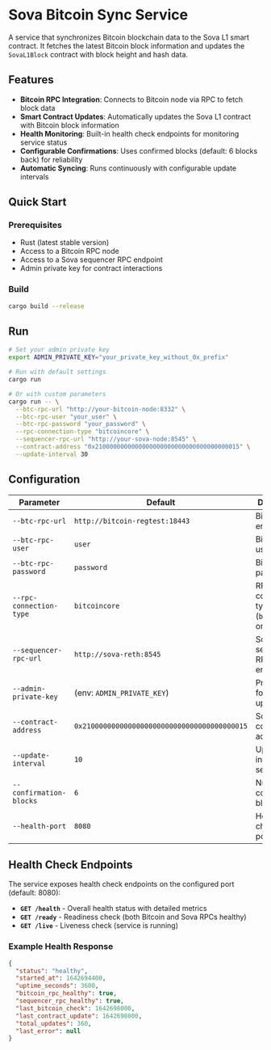 # Sova Bitcoin Sync Service

A service that synchronizes Bitcoin blockchain data to the Sova L1 smart contract. It fetches the latest Bitcoin block information and updates the `SovaL1Block` contract with block height and hash data.

## Features

- **Bitcoin RPC Integration**: Connects to Bitcoin node via RPC to fetch block data
- **Smart Contract Updates**: Automatically updates the Sova L1 contract with Bitcoin block information
- **Health Monitoring**: Built-in health check endpoints for monitoring service status
- **Configurable Confirmations**: Uses confirmed blocks (default: 6 blocks back) for reliability
- **Automatic Syncing**: Runs continuously with configurable update intervals

## Quick Start

### Prerequisites

- Rust (latest stable version)
- Access to a Bitcoin RPC node
- Access to a Sova sequencer RPC endpoint
- Admin private key for contract interactions

### Build

```bash
cargo build --release
```

## Run

```bash
# Set your admin private key
export ADMIN_PRIVATE_KEY="your_private_key_without_0x_prefix"

# Run with default settings
cargo run

# Or with custom parameters
cargo run -- \
  --btc-rpc-url "http://your-bitcoin-node:8332" \
  --btc-rpc-user "your_user" \
  --btc-rpc-password "your_password" \
  --rpc-connection-type "bitcoincore" \
  --sequencer-rpc-url "http://your-sova-node:8545" \
  --contract-address "0x2100000000000000000000000000000000000015" \
  --update-interval 30
```

  ## Configuration

| Parameter | Default | Description |
|-----------|---------|-------------|
| `--btc-rpc-url` | `http://bitcoin-regtest:18443` | Bitcoin RPC endpoint |
| `--btc-rpc-user` | `user` | Bitcoin RPC username |
| `--btc-rpc-password` | `password` | Bitcoin RPC password |
| `--rpc-connection-type` | `bitcoincore` | RPC connection type (`bitcoincore` or `external`) |
| `--sequencer-rpc-url` | `http://sova-reth:8545` | Sova sequencer RPC endpoint |
| `--admin-private-key` | (env: `ADMIN_PRIVATE_KEY`) | Private key for contract updates |
| `--contract-address` | `0x2100000000000000000000000000000000000015` | SovaL1Block contract address |
| `--update-interval` | `10` | Update interval in seconds |
| `--confirmation-blocks` | `6` | Number of confirmation blocks |
| `--health-port` | `8080` | Health check server port |

## Health Check Endpoints

The service exposes health check endpoints on the configured port (default: 8080):

- **`GET /health`** - Overall health status with detailed metrics
- **`GET /ready`** - Readiness check (both Bitcoin and Sova RPCs healthy)
- **`GET /live`** - Liveness check (service is running)

### Example Health Response

```json
{
  "status": "healthy",
  "started_at": 1642694400,
  "uptime_seconds": 3600,
  "bitcoin_rpc_healthy": true,
  "sequencer_rpc_healthy": true,
  "last_bitcoin_check": 1642698000,
  "last_contract_update": 1642698000,
  "total_updates": 360,
  "last_error": null
}
```